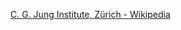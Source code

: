 ﻿[C. G. Jung Institute, Zürich - Wikipedia](https://en.wikipedia.org/wiki/C._G._Jung_Institute,_Z%C3%BCrich)